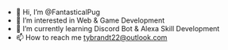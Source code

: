 - 👋 Hi, I’m @FantasticalPug
- 👀 I’m interested in Web & Game Development
- 🌱 I’m currently learning Discord Bot & Alexa Skill Development
- 📫 How to reach me tybrandt22@outlook.com

<!---
FantasticalPug/FantasticalPug is a ✨ special ✨ repository because its `README.md` (this file) appears on your GitHub profile.
You can click the Preview link to take a look at your changes.
--->

